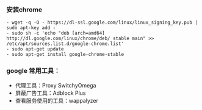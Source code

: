 ### 安装chrome

    - wget -q -O - https://dl-ssl.google.com/linux/linux_signing_key.pub | sudo apt-key add -
    - sudo sh -c 'echo "deb [arch=amd64] http://dl.google.com/linux/chrome/deb/ stable main" >> /etc/apt/sources.list.d/google-chrome.list'
    - sudo apt-get update
    - sudo apt-get install google-chrome-stable

### google 常用工具：

   - 代理工具：Proxy SwitchyOmega
   - 屏蔽广告工具：Adblock Plus
   - 查看服务使用的工具：wappalyzer